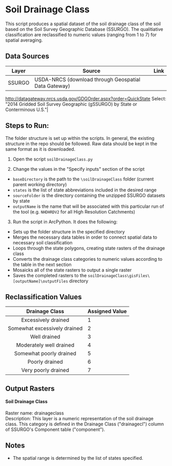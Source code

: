 Soil Drainage Class
===================

This script produces a spatial dataset of the soil drainage class of the soil 
based on the Soil Survey Geographic Database (SSURGO). The qualitiative 
classification are reclassified to numeric values (ranging from 1 to 7) for 
spatial averaging. 


## Data Sources
| Layer   | Source | Link |
|:-----:  | ------ | ---- |
| SSURGO  | USDA-NRCS (download through Geospatial Data Gateway) | 
http://datagateway.nrcs.usda.gov/GDGOrder.aspx?order=QuickState Select: "2014 
Gridded Soil Survey Geographic (gSSURGO) by State or Conterminous U.S."|

## Steps to Run:

The folder structure is set up within the scripts. In general, the existing 
structure in the repo should be followed. Raw data should be kept in the same 
format as it is downloaded.

1. Open the script `soilDrainageClass.py`

2. Change the values in the "Specify inputs" section of the script
 - `baseDirectory` is the path to the `\soilDrainageClass` folder 
 (current parent working directory)
 - `states` is the list of state abbreviations included in the desired range
 - `sourceFolder` is the directory containing the unzipped SSURGO datasets by 
 state 
 - `outputName` is the name that will be associated with this particular run of 
 the tool (e.g. `NHDHRDV2` for all High Resolution Catchments)

3. Run the script in ArcPython. It does the following:
 - Sets up the folder structure in the specified directory
 - Merges the necessary data tables in order to connect spatial data to 
 necessary soil classification
 - Loops through the state polygons, creating state rasters of the drainage 
 class
 - Converts the drainage class categories to numeric values according to the 
 table in the next section
 - Mosaicks all of the state rasters to output a single raster
 - Saves the completed rasters to the 
 `soilDrainageClass\gisFiles\[outputName]\outputFiles` directory
 
 
## Reclassification Values

   |        Drainage Class       | Assigned Value |
   |:---------------------------:| -------------- |
   | Excessively drained         |      1         |
   | Somewhat excessively drained|      2         |
   | Well drained                |      3         |
   | Moderately well drained     |      4         |
   | Somewhat poorly drained     |      5         |
   | Poorly drained              |      6         |
   | Very poorly drained         |      7         |


## Output Rasters

#### Soil Drainage Class
Raster name: drainageclass <br>
Description: This layer is a numeric representation of the soil drainage class. 
This category is defined in the Drainage Class ("drainagecl") column of 
SSURGO's Component table ("component").


## Notes

- The spatial range is determined by the list of states specified.